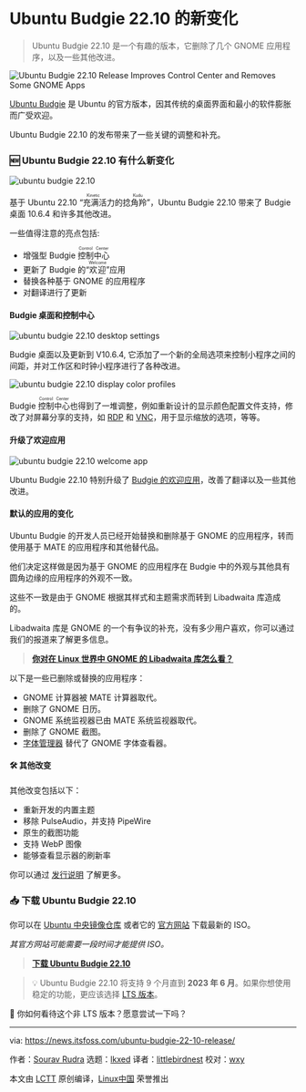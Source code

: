 [#]: subject: "Ubuntu Budgie 22.10 Release Improves Control Center and Removes Some GNOME Apps"
[#]: via: "https://news.itsfoss.com/ubuntu-budgie-22-10-release/"
[#]: author: "Sourav Rudra https://news.itsfoss.com/author/sourav/"
[#]: collector: "lkxed"
[#]: translator: "littlebirdnest"
[#]: reviewer: "wxy"
[#]: publisher: " "
[#]: url: " "

Ubuntu Budgie 22.10 的新变化
======

> Ubuntu Budgie 22.10 是一个有趣的版本，它删除了几个 GNOME 应用程序，以及一些其他改进。

![Ubuntu Budgie 22.10 Release Improves Control Center and Removes Some GNOME Apps][1]

[Ubuntu Budgie][2] 是 Ubuntu 的官方版本，因其传统的桌面界面和最小的软件膨胀而广受欢迎。

Ubuntu Budgie 22.10 的发布带来了一些关键的调整和补充。

### 🆕 Ubuntu Budgie 22.10 有什么新变化

![ubuntu budgie 22.10][3]

基于 Ubuntu 22.10 “<ruby>充满活力的捻角羚<rt>Kinetic Kudu</rt></ruby>”，Ubuntu Budgie 22.10 带来了 Budgie 桌面 10.6.4 和许多其他改进。

一些值得注意的亮点包括:

- 增强型 Budgie <ruby>控制中心<rt>Control Center</rt></ruby>
- 更新了 Budgie 的“<ruby>欢迎<rt>Welcome</rt></ruby>”应用
- 替换各种基于 GNOME 的应用程序
- 对翻译进行了更新

#### Budgie 桌面和控制中心

![ubuntu budgie 22.10 desktop settings][4]

Budgie 桌面以及更新到 V10.6.4, 它添加了一个新的全局选项来控制小程序之间的间距，并对工作区和时钟小程序进行了各种改进。

![ubuntu budgie 22.10 display color profiles][5]

Budgie <ruby>控制中心<rt>Control Center</rt></ruby>也得到了一堆调整，例如重新设计的显示颜色配置文件支持，修改了对屏幕分享的支持，如 [RDP][6] 和 [VNC][7]，用于显示缩放的选项，等等。

#### 升级了欢迎应用

![ubuntu budgie 22.10 welcome app][8]

Ubuntu Budgie 22.10 特别升级了 [Budgie 的欢迎应用][9]，改善了翻译以及一些其他改进。

#### 默认的应用的变化

Ubuntu Budgie 的开发人员已经开始替换和删除基于 GNOME 的应用程序，转而使用基于 MATE 的应用程序和其他替代品。

他们决定这样做是因为基于 GNOME 的应用程序在 Budgie 中的外观与其他具有圆角边缘的应用程序的外观不一致。

这些不一致是由于 GNOME 根据其样式和主题需求而转到 Libadwaita 库造成的。

Libadwaita 库是 GNOME 的一个有争议的补充，没有多少用户喜欢，你可以通过我们的报道来了解更多信息。

> **[你对在 Linux 世界中 GNOME 的 Libadwaita 库怎么看？][15]**

以下是一些已删除或替换的应用程序：

- GNOME 计算器被 MATE 计算器取代。
- 删除了 GNOME 日历。
- GNOME 系统监视器已由 MATE 系统监视器取代。
- 删除了 GNOME 截图。
- [字体管理器][10] 替代了 GNOME 字体查看器。

#### 🛠️ 其他改变

其他改变包括以下：

- 重新开发的内置主题
- 移除 PulseAudio，并支持 PipeWire
- 原生的截图功能
- 支持 WebP 图像
- 能够查看显示器的刷新率

你可以通过 [发行说明][11] 了解更多。

### 📥 下载 Ubuntu Budgie 22.10

你可以在 [Ubuntu 中央镜像仓库][12] 或者它的 [官方网站][13] 下载最新的 ISO。

*其官方网站可能需要一段时间才能提供 ISO。*

> **[下载 Ubuntu Budgie 22.10][13]**

> 💡 Ubuntu Budgie 22.10 将支持 9 个月直到 **2023 年 6 月**。如果你想使用稳定的功能，更应该选择 [LTS 版本][14]。

💬 你如何看待这个非 LTS 版本？愿意尝试一下吗？

--------------------------------------------------------------------------------

via: https://news.itsfoss.com/ubuntu-budgie-22-10-release/

作者：[Sourav Rudra][a]
选题：[lkxed][b]
译者：[littlebirdnest](https://github.com/littlebirdnest)
校对：[wxy](https://github.com/wxy)

本文由 [LCTT](https://github.com/LCTT/TranslateProject) 原创编译，[Linux中国](https://linux.cn/) 荣誉推出

[a]: https://news.itsfoss.com/author/sourav/
[b]: https://github.com/lkxed
[1]: https://news.itsfoss.com/content/images/size/w1200/2022/10/ubuntu-budgie-22-10-release.png
[2]: https://ubuntubudgie.org/
[3]: https://news.itsfoss.com/content/images/2022/10/Ubuntu_Budgie_22.10.png
[4]: https://news.itsfoss.com/content/images/2022/10/Ubuntu_Budgie_22.10_Desktop_Settings.png
[5]: https://news.itsfoss.com/content/images/2022/10/Ubuntu_Budgie_22.10_Color_Profiles.png
[6]: https://en.wikipedia.org/wiki/Remote_Desktop_Protocol
[7]: https://en.wikipedia.org/wiki/Virtual_Network_Computing
[8]: https://news.itsfoss.com/content/images/2022/10/Ubuntu_Budgie_22.10_Welcome.png
[9]: https://ubuntubudgie.org/2022/02/quick-overview-of-budgie-welcome-application/
[10]: https://itsfoss.com/font-manager/
[11]: https://ubuntubudgie.org/2022/09/ubuntu-budgie-22-10-release-notes/
[12]: https://cdimage.ubuntu.com/ubuntu-budgie/releases/22.10/
[13]: https://ubuntubudgie.org/downloads/
[14]: https://itsfoss.com/long-term-support-lts/
[15]: https://news.itsfoss.com/gnome-libadwaita-library/